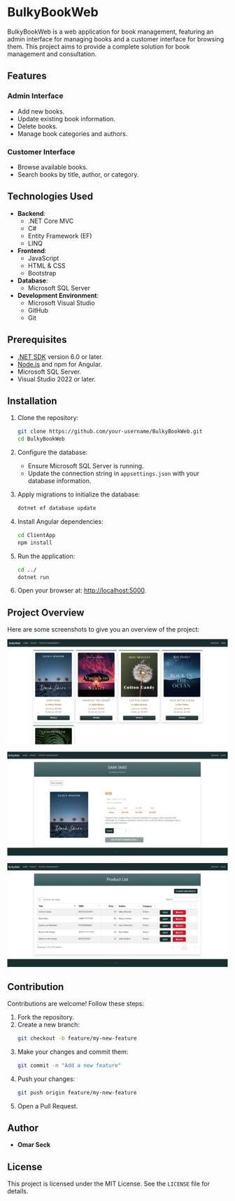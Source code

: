 # BulkyBookWeb

BulkyBookWeb is a web application for book management, featuring an admin interface for managing books and a customer interface for browsing them. This project aims to provide a complete solution for book management and consultation.

## Features

### Admin Interface
- Add new books.
- Update existing book information.
- Delete books.
- Manage book categories and authors.

### Customer Interface
- Browse available books.
- Search books by title, author, or category.

## Technologies Used

- **Backend**:
  - .NET Core MVC
  - C#
  - Entity Framework (EF)
  - LINQ
- **Frontend**:
  - JavaScript
  - HTML & CSS
  - Bootstrap
- **Database**:
  - Microsoft SQL Server
- **Development Environment**:
  - Microsoft Visual Studio
  - GitHub
  - Git

## Prerequisites

- [.NET SDK](https://dotnet.microsoft.com/download) version 6.0 or later.
- [Node.js](https://nodejs.org/) and npm for Angular.
- Microsoft SQL Server.
- Visual Studio 2022 or later.

## Installation

1. Clone the repository:
   ```bash
   git clone https://github.com/your-username/BulkyBookWeb.git
   cd BulkyBookWeb
   ```

2. Configure the database:
   - Ensure Microsoft SQL Server is running.
   - Update the connection string in `appsettings.json` with your database information.

3. Apply migrations to initialize the database:
   ```bash
   dotnet ef database update
   ```

4. Install Angular dependencies:
   ```bash
   cd ClientApp
   npm install
   ```

5. Run the application:
   ```bash
   cd ../
   dotnet run
   ```

6. Open your browser at: [http://localhost:5000](http://localhost:5000).

## Project Overview

Here are some screenshots to give you an overview of the project:

![Aperçu du formulaire de contact](./screenshot3.png)

![Aperçu du formulaire de contact](./screenshot1.png)

![Aperçu du formulaire de contact](./screenshot2.png)

## Contribution

Contributions are welcome! Follow these steps:

1. Fork the repository.
2. Create a new branch:
   ```bash
   git checkout -b feature/my-new-feature
   ```
3. Make your changes and commit them:
   ```bash
   git commit -m "Add a new feature"
   ```
4. Push your changes:
   ```bash
   git push origin feature/my-new-feature
   ```
5. Open a Pull Request.

## Author

- **Omar Seck**

## License

This project is licensed under the MIT License. See the `LICENSE` file for details.
